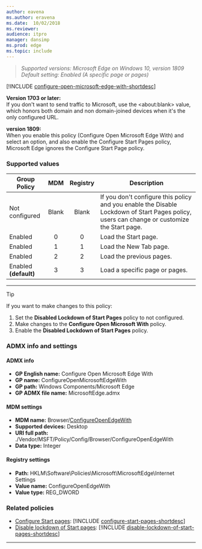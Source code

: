 ```yaml
---
author: eavena
ms.author: eravena
ms.date:  10/02/2018
ms.reviewer:
audience: itpromanager: dansimp
ms.prod: edge
ms.topic: include
---
```


<!-- Configure Open Microsoft Edge With-->

> *Supported versions: Microsoft Edge on Windows 10, version 1809*<br>
> *Default setting:  Enabled (A specific page or pages)*

[!INCLUDE [configure-open-microsoft-edge-with-shortdesc](../shortdesc/configure-open-microsoft-edge-with-shortdesc.md)]

**Version 1703 or later:**<br>If you don't want to send traffic to Microsoft, use the \<about:blank\> value, which honors both domain and non domain-joined devices when it's the only configured URL.

**version 1809:**<br>When you enable this policy (Configure Open Microsoft Edge With) and select an option, and also enable the Configure Start Pages policy, Microsoft Edge ignores the Configure Start Page policy.<p>

### Supported values

|       Group Policy       |  MDM  | Registry |                                                                 Description                                                                 |
|--------------------------|:-----:|:--------:|---------------------------------------------------------------------------------------------------------------------------------------------|
|      Not configured      | Blank |  Blank   | If you don't configure this policy and you enable the Disable Lockdown of Start Pages policy, users can change or customize the Start page. |
|         Enabled          |   0   |    0     |                                                            Load the Start page.                                                             |
|         Enabled          |   1   |    1     |                                                           Load the New Tab page.                                                            |
|         Enabled          |   2   |    2     |                                                          Load the previous pages.                                                           |
| Enabled<br>**(default)** |   3   |    3     |                                                       Load a specific page or pages.                                                        |

---

> [!TIP]
> If you want to make changes to this policy:<ol><li>Set the **Disabled Lockdown of Start Pages** policy to not configured.</li><li>Make changes to the **Configure Open Microsoft With** policy.</li><li>Enable the **Disabled Lockdown of Start Pages** policy.</li></ol>


### ADMX info and settings
#### ADMX info
- **GP English name:** Configure Open Microsoft Edge With
- **GP name:** ConfigureOpenMicrosoftEdgeWith
- **GP path:** Windows Components/Microsoft Edge
- **GP ADMX file name:** MicrosoftEdge.admx

#### MDM settings
- **MDM name:** Browser/[ConfigureOpenEdgeWith](https://docs.microsoft.com/windows/client-management/mdm/policy-csp-browser#browser-configureopenmicrosoftedgewith)
- **Supported devices:** Desktop
- **URI full path:** ./Vendor/MSFT/Policy/Config/Browser/ConfigureOpenEdgeWith
- **Data type:** Integer

#### Registry settings
- **Path:** HKLM\Software\Policies\Microsoft\MicrosoftEdge\Internet Settings
- **Value name:** ConfigureOpenEdgeWith
- **Value type:** REG_DWORD

### Related policies

- [Configure Start pages](../available-policies.md#configure-start-pages): [!INCLUDE [configure-start-pages-shortdesc](../shortdesc/configure-start-pages-shortdesc.md)]
- [Disable lockdown of Start pages](../available-policies.md#disable-lockdown-of-start-pages): [!INCLUDE [disable-lockdown-of-start-pages-shortdesc](../shortdesc/disable-lockdown-of-start-pages-shortdesc.md)]


---
